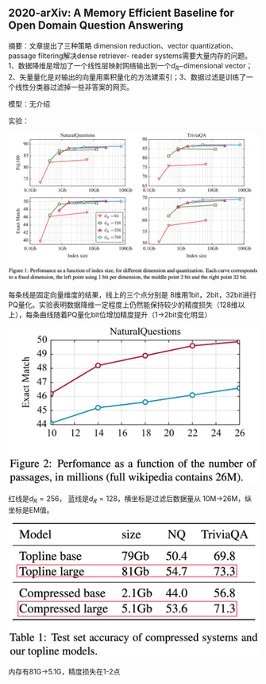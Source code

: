## 2020-arXiv: A Memory Efficient Baseline for Open Domain Question Answering

摘要：文章提出了三种策略 dimension reduction、vector quantization、passage filtering解决dense retriever- reader systems需要大量内存的问题。1、数据降维是增加了一个线性层映射网络输出到一个$d_{R}-$dimensional vector；2、矢量量化是对输出的向量用乘积量化的方法建索引；3、数据过滤是训练了一个线性分类器过滤掉一些非答案的网页。

模型：无介绍

实验：

<img src="./pic/1634201493.png" style="zoom:50%;" align="mid"/>

每条线是固定向量维度的结果，线上的三个点分别是 8维用1bit，2bit，32bit进行PQ量化。实验表明数据降维一定程度上仍然能保持较少的精度损失（128维以上），每条曲线随着PQ量化bit位增加精度提升（1->2bit变化明显）



<img src="./pic/1634203744.png" style="zoom:50%;" align="mid"/>

红线是$d_{R}=256$， 蓝线是$d_{R}=128$，横坐标是过滤后数据量从 10M->26M，纵坐标是EM值。



<img src="./pic/1634204713.png" style="zoom:50%;" align="mid"/>

内存有81G->5.1G，精度损失在1-2点